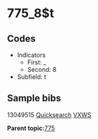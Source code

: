 # 775\_8$t

## Codes

-   Indicators
    -   First: \_
    -   Second: 8
-   Subfield: t

## Sample bibs

13049515 [Quicksearch](https://search.library.yale.edu/catalog/13049515) [VXWS](http://prodorbis.library.yale.edu:7014/vxws/GetHoldingsService?bibId=13049515)

**Parent topic:**[775](../../tags/775/775.md)

